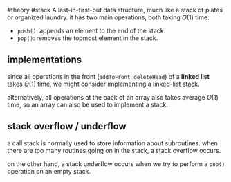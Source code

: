 #theory #stack
A last-in-first-out data structure, much like a stack of plates or organized laundry. it has two main operations, both taking $O(1)$ time: 
- `push()`: appends an element to the end of the stack. 
- `pop()`: removes the topmost element in the stack. 
## implementations
since all operations in the front (`addToFront`, `deleteHead`) of a **linked list** takes $\Theta(1)$ time, we might consider implementing a linked-list stack. 

alternatively, all operations at the back of an array also takes average $O(1)$ time, so an array can also be used to implement a stack. 

## stack overflow / underflow
a call stack is normally used to store information about subroutines. when there are too many routines going on in the stack, a stack overflow occurs. 

on the other hand, a stack underflow occurs when we try to perform a `pop()` operation on an empty stack. 